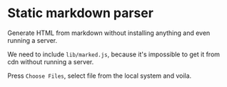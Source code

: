 Static markdown parser
======================
Generate HTML from markdown without installing anything and even running a
server.

We need to include `lib/marked.js`, because it's impossible to get it from cdn
without running a server.

Press `Choose Files`, select file from the local system and voila.
